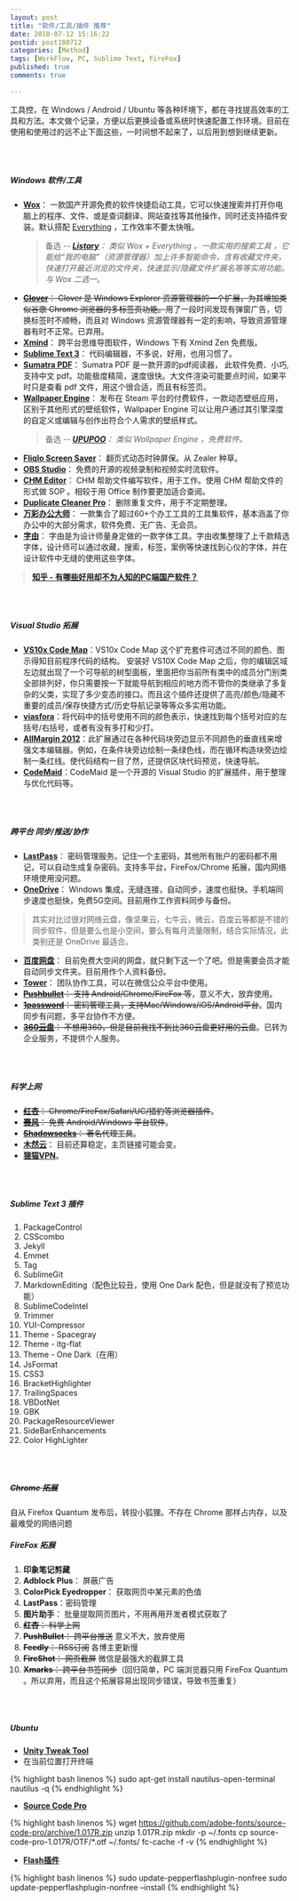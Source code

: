 ```yaml
---
layout: post
title: "软件/工具/插件 推荐"
date: 2018-07-12 15:16:22
postid: post180712
categories: [Method]
tags: [WorkFlow, PC, Sublime Text, FireFox]
published: true
comments: true

---
```


工具控，在 Windows / Android / Ubuntu 等各种环境下，都在寻找提高效率的工具和方法。本文做个记录，方便以后更换设备或系统时快速配置工作环境。目前在使用和使用过的远不止下面这些，一时间想不起来了，以后用到想到继续更新。

<!--more-->


<br>
<br>


##### Windows 软件/工具

+ [**Wox**](http://www.wox.one/)： 一款国产开源免费的软件快捷启动工具，它可以快速搜索并打开你电脑上的程序、文件、或是查词翻译、网站查找等其他操作，同时还支持插件安装。默认搭配 [Everything](http://www.voidtools.com/) ，工作效率不要太快哦。
    > 备选 -- *[**Listary**](http://www.listary.com/)： 类似 Wox + Everything 。一款实用的搜索工具 ，它能给“我的电脑”（资源管理器）加上许多智能命令，含有收藏文件夹，快速打开最近浏览的文件夹，快速显示/隐藏文件扩展名等等实用功能。与 Wox 二选一*。
+ ~~[**Clover**](http://cn.ejie.me/)： Clover 是 Windows Explorer 资源管理器的一个扩展，为其增加类似谷歌 Chrome 浏览器的多标签页功能。~~用了一段时间发现有弹窗广告，切换标签时不顺畅，而且对 Windows 资源管理器有一定的影响，导致资源管理器有时不正常。已弃用。
+ [**Xmind**](https://www.xmind.cn/)： 跨平台思维导图软件，Windows 下有 Xmind Zen 免费版。
+ [**Sublime Text 3**](http://www.sublimetext.com/)： 代码编辑器，不多说，好用，也用习惯了。
+ [**Sumatra PDF**](https://www.sumatrapdfreader.org/free-pdf-reader.html)： Sumatra PDF 是一款开源的pdf阅读器， 此软件免费、小巧,支持中文 pdf。功能极度精简，速度很快。大文件渲染可能要点时间，如果平时只是查看 pdf 文件，用这个很合适，而且有标签页。
+ [**Wallpaper Engine**](https://store.steampowered.com/app/431960/Wallpaper_Engine/)： 发布在 Steam 平台的付费软件，一款动态壁纸应用，区别于其他形式的壁纸软件，Wallpaper Engine 可以让用户通过其引擎深度的自定义或编辑与创作出符合个人需求的壁纸样式。
    > 备选 -- *[**UPUPOO**](http://www.upupoo.com/)： 类似 Wallpaper Engine ，免费软件。*
+ [**Fliqlo Screen Saver**](https://fliqlo.com/)： 翻页式动态时钟屏保。从 Zealer 种草。
+ [**OBS Studio**](http://www.obsapp.net/)： 免费的开源的视频录制和视频实时流软件。
+ [**CHM Editor**](https://chmeditor.com/)： CHM 帮助文件编写软件，用于工作。使用 CHM 帮助文件的形式做 SOP 。相较于用 Office 制作要更加适合查阅。
+ [**Duplicate Cleaner Pro**](https://www.duplicatecleaner.com/)： 删除重复文件，用于不定期整理。
+ [**万彩办公大师**](http://www.wofficebox.com/)： 一款集合了超过60+个办工工具的工具集软件，基本涵盖了你办公中的大部分需求，软件免费、无广告、无会员。
+ [**字由**](http://www.hellofont.cn/)： 字由是为设计师量身定做的一款字体工具。字由收集整理了上千款精选字体，设计师可以通过收藏，搜索，标签，案例等快速找到心仪的字体，并在设计软件中无缝的使用这些字体。
> [**知乎 - 有哪些好用却不为人知的PC端国产软件？**](https://www.zhihu.com/question/68568875)


<br>
<br>


##### Visual Studio 拓展
+ [**VS10x Code Map**](https://marketplace.visualstudio.com/items?itemName=MichaelKissBG8.VS10xCodeMAP)：VS10x Code Map 这个扩充套件可透过不同的颜色、图示得知目前程序代码的结构。
安装好 VS10X Code Map 之后，你的编辑区域左边就出现了一个可导航的树型面板，里面把你当前所有类中的成员分门别类全部排列好，你只需要按一下就能导航到相应的地方而不管你的类继承了多复杂的父类，实现了多少变态的接口。而且这个插件还提供了高亮/颜色/隐藏不重要的成员/保存快捷方式/历史导航记录等等众多实用功能。
+ [**viasfora**](https://viasfora.com/)：将代码中的括号使用不同的颜色表示，快速找到每个括号对应的左括号/右括号，或者有没有多打和少打。
+ [**AllMargin 2012**](https://marketplace.visualstudio.com/items?itemName=fourpastmidnight.AllMargins2012)：此扩展通过在各种代码块旁边显示不同颜色的垂直线来增强文本编辑器。例如，在条件块旁边绘制一条绿色线，而在循环构造块旁边绘制一条红线。使代码结构一目了然，还提供区块代码预览，快速导航。
+ [**CodeMaid**](http://www.codemaid.net/)：CodeMaid 是一个开源的 Visual Studio 的扩展插件，用于整理与优化代码等。


<br>
<br>


##### 跨平台 同步/推送/协作

+ [**LastPass**](https://www.lastpass.com/zh)： 密码管理服务。记住一个主密码，其他所有账户的密码都不用记，可以自动生成复杂密码。支持多平台，FireFox/Chrome 拓展，国内网络环境使用没问题。
+ [**OneDrive**](https://office.live.com/start/onedrive.aspx?omkt=en-us)： Windows 集成，无缝连接，自动同步，速度也挺快。手机端同步速度也挺快，免费5G空间。目前用作工作资料同步与备份。
> 其实对比过很对网络云盘，像坚果云，七牛云，微云，百度云等都是不错的同步软件，但是要么也是小空间，要么有每月流量限制，结合实际情况，此类别还是 OneDrive 最适合。
+ [**百度网盘**](http://pan.baidu.com/download)： 目前免费大空间的网盘，就只剩下这一个了吧。但是需要会员才能自动同步文件夹。目前用作个人资料备份。
+ [**Tower**](https://tower.im/)： 团队协作工具，可以在微信公众平台中使用。
+ ~~[**Pushbullet**](https://www.pushbullet.com/)： 支持 Android/Chrome/FireFox 等~~，意义不大，放弃使用。
+ ~~[**1password**](https://agilebits.com/onepassword)： 密码管理工具，支持Mac/Windows/iOS/Android平台~~。国内同步有问题，多平台协作不方便。
+ ~~[**360云盘**](http://yunpan.360.cn/)： 不想用360，但是目前我找不到比360云盘更好用的云盘~~。已转为企业服务，不提供个人服务。


<br>
<br>


##### 科学上网

+ ~~[**红杏**]( http://honx.in/_VYZKCokWGimfSv4y)： Chrome/FireFox/Safari/UC/猎豹等浏览器插件~~。
+ ~~[**赛风**](http://www.psiphon3.net/zh/index.html)： 免费 Android/Windows 平台软件~~。
+ ~~[**Shadowsocks**](http://shadowsocks.org/en/index.html)： 著名代理工具~~。
+ [**木然云**](https://www.420d.net/)： 目前还算稳定，主页链接可能会变。
+ [**狸猫VPN**](https://www.limaojiasu.cn/)。


<br>
<br>


##### Sublime Text 3 插件

1. PackageControl
1. CSScombo
1. Jekyll
1. Emmet
1. Tag
1. SublimeGit
1. MarkdownEditing（配色比较丑，使用 One Dark 配色，但是就没有了预览功能）
1. SublimeCodeIntel
1. Trimmer
1. YUI-Compressor
1. Theme - Spacegray
1. Theme - itg-flat
2. Theme - One Dark（在用）
1. JsFormat
1. CSS3
1. BracketHighlighter
1. TrailingSpaces
1. VBDotNet
1. GBK
1. PackageResourceViewer
1. SideBarEnhancements
1. Color HighLighter



<br>
<br>


##### ~~Chrome 拓展~~
自从 Firefox Quantum 发布后，转投小狐狸。不存在 Chrome 那样占内存，以及最难受的网络问题
##### FireFox 拓展

1. **印象笔记剪藏**
1. **Adblock Plus**： 屏蔽广告
1. **ColorPick Eyedropper**： 获取网页中某元素的色值
4. **LastPass**：密码管理
6. **图片助手**： 批量提取网页图片，不用再用开发者模式获取了
1. ~~**红杏**： 科学上网~~
1. ~~**PushBullet**： 跨平台推送~~ 意义不大，放弃使用
2. ~~**Feedly**： RSS订阅~~ 各博主更新慢
3. ~~**FireShot**： 网页截屏~~ 微信是最强大的截屏工具
5. ~~**Xmarks**： 跨平台书签同步~~（回归简单，PC 端浏览器只用 FireFox Quantum 。所以弃用，而且这个拓展容易出现同步错误，导致书签重复）


<br>
<br>


<!-- ##### Android APP

1. Croma： 配色方案
2. Color picker：摄像头取色
3. Snapseed： 图像处理
4. VSCO Cam：滤镜
5. Palabre： RSS 订阅，支持 Feedly 账户登陆
6. 多看阅读
7. 印象笔记
8. EverMemo：印象笔记标签
9. 快图浏览


<br>
<br>
 -->

##### Ubuntu

- [**Unity Tweak Tool**](https://apps.ubuntu.com/cat/applications/unity-tweak-tool/)
- 在当前位置打开终端
  
{% highlight bash linenos %}
sudo apt-get install nautilus-open-terminal
nautilus -q
{% endhighlight %}

- [**Source Code Pro**](http://here2142.blog.51cto.com/4428192/1612834)

{% highlight bash linenos %}
wget https://github.com/adobe-fonts/source-code-pro/archive/1.017R.zip
unzip 1.017R.zip 
mkdir -p ~/.fonts
cp source-code-pro-1.017R/OTF/*.otf ~/.fonts/
fc-cache -f -v
{% endhighlight %}

- [**Flash插件**](http://zh.wikihow.com/%E5%9C%A8Ubuntu%E7%B3%BB%E7%BB%9F%E4%B8%8A%E5%AE%89%E8%A3%85Flash-Player)

{% highlight bash linenos %}
sudo update-pepperflashplugin-nonfree
sudo update-pepperflashplugin-nonfree –install
{% endhighlight %}

<br>
<br>
